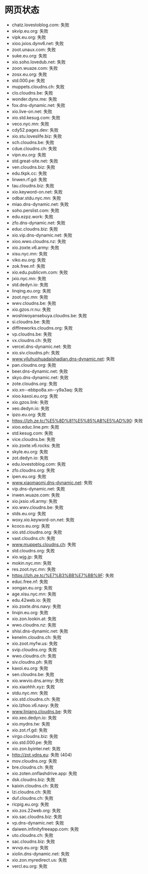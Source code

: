 # 网页状态
- chatz.lovestoblog.com: 失败
- skvip.eu.org: 失败
- vipk.eu.org: 失败
- xioo.jxios.dynv6.net: 失败
- zoot.unaux.com: 失败
- suke.eu.org: 失败
- xio.soho.lovedub.net: 失败
- zoon.wuaze.com: 失败
- zosx.eu.org: 失败
- std.000.pe: 失败
- muppets.cloudns.ch: 失败
- clo.cloudns.be: 失败
- wonder.dynx.me: 失败
- fox.dns-dynamic.net: 失败
- xio.live-on.net: 失败
- xio.std.kesug.com: 失败
- veco.nyc.mn: 失败
- cdy52.pages.dev: 失败
- xio.stu.loveslife.biz: 失败
- sch.cloudns.be: 失败
- cdue.cloudns.ch: 失败
- vipn.eu.org: 失败
- std.great-site.net: 失败
- ven.cloudns.biz: 失败
- edu.tkpk.cc: 失败
- linwen.rf.gd: 失败
- tau.cloudns.biz: 失败
- xio.keyword-on.net: 失败
- odbar.stdu.nyc.mn: 失败
- miao.dns-dynamic.net: 失败
- soho.perslist.com: 失败
- edu.ezpz.work: 失败
- zfo.dns-dynamic.net: 失败
- educ.cloudns.biz: 失败
- xio.vip.dns-dynamic.net: 失败
- xioo.wwo.cloudns.nz: 失败
- xio.zoxte.v6.army: 失败
- xisu.nyc.mn: 失败
- viko.eu.org: 失败
- zok.free.nf: 失败
- xio.edu.publicvm.com: 失败
- jxio.nyc.mn: 失败
- std.dedyn.io: 失败
- linqing.eu.org: 失败
- zoot.nyc.mn: 失败
- wwv.cloudns.be: 失败
- xio.gzos.rr.nu: 失败
- woshiwoyansebuya.cloudns.be: 失败
- si.cloudns.be: 失败
- diffireworks.cloudns.org: 失败
- vp.cloudns.be: 失败
- vx.cloudns.ch: 失败
- vercel.dns-dynamic.net: 失败
- xio.siv.cloudns.ph: 失败
- www.yiluhuohuadaishadian.dns-dynamic.net: 失败
- pan.cloudns.org: 失败
- beer.dns-dynamic.net: 失败
- skyo.dns-dynamic.net: 失败
- zote.cloudns.org: 失败
- xio.xn--ebbpo8a.xn--y9a3aq: 失败
- xioo.kaxoi.eu.org: 失败
- xio.gzos.link: 失败
- xeo.dedyn.io: 失败
- ipzo.eu.org: 失败
- https://lzh.ze.tc/%E5%8D%81%E5%85%AB%E5%AD%90: 失败
- xioo.educ.line.pm: 失败
- std.kesug.com: 失败
- vice.cloudns.be: 失败
- xio.zoxte.v6.rocks: 失败
- skyle.eu.org: 失败
- zot.dedyn.io: 失败
- edu.lovestoblog.com: 失败
- zfo.cloudns.org: 失败
- ipen.eu.org: 失败
- www.xiaomaomi.dns-dynamic.net: 失败
- vip.dns-dynamic.net: 失败
- inwen.wuaze.com: 失败
- xio.jxsio.v6.army: 失败
- xio.wwv.cloudns.be: 失败
- stds.eu.org: 失败
- woxy.xio.keyword-on.net: 失败
- kcoco.eu.org: 失败
- xio.std.cloudns.org: 失败
- vast.cloudns.ch: 失败
- www.muppets.cloudns.ch: 失败
- std.cloudns.org: 失败
- xio.wjg.jp: 失败
- mokin.nyc.mn: 失败
- res.zoot.nyc.mn: 失败
- https://lzh.ze.tc/%E7%B3%BB%E7%BB%9F: 失败
- educ.free.nf: 失败
- xongan.eu.org: 失败
- age.xisu.nyc.mn: 失败
- edu.42web.io: 失败
- xio.zoxte.dns.navy: 失败
- linqin.eu.org: 失败
- xio.zon.lookin.at: 失败
- wwo.cloudns.nz: 失败
- shisi.dns-dynamic.net: 失败
- kenelm.cloudns.ch: 失败
- xio.zoot.myfw.us: 失败
- svip.cloudns.org: 失败
- wwo.cloudns.ch: 失败
- siv.cloudns.ph: 失败
- kaxoi.eu.org: 失败
- sen.cloudns.be: 失败
- xio.wwvio.dns.army: 失败
- xio.xiaohhh.xyz: 失败
- stdu.nyc.mn: 失败
- xio.std.cloudns.ch: 失败
- xio.lzhoo.v6.navy: 失败
- www.liniang.cloudns.be: 失败
- xio.xeo.dedyn.io: 失败
- xio.mydns.tw: 失败
- xio.zot.rf.gd: 失败
- virgo.cloudns.biz: 失败
- xio.std.000.pe: 失败
- xio.zon.byinter.net: 失败
- http://zot.ydns.eu: 失败 (404)
- mov.cloudns.org: 失败
- bre.cloudns.ch: 失败
- xio.zoten.onflashdrive.app: 失败
- dsk.cloudns.biz: 失败
- kaixin.cloudns.ch: 失败
- lzi.cloudns.ch: 失败
- duf.cloudns.ch: 失败
- ricpig.eu.org: 失败
- xio.zos.22web.org: 失败
- xio.sac.cloudns.biz: 失败
- vp.dns-dynamic.net: 失败
- daiwen.infinityfreeapp.com: 失败
- uto.cloudns.ch: 失败
- sac.cloudns.biz: 失败
- wvvp.eu.org: 失败
- xiolin.dns-dynamic.net: 失败
- xio.zon.myredirect.us: 失败
- vercl.eu.org: 失败
